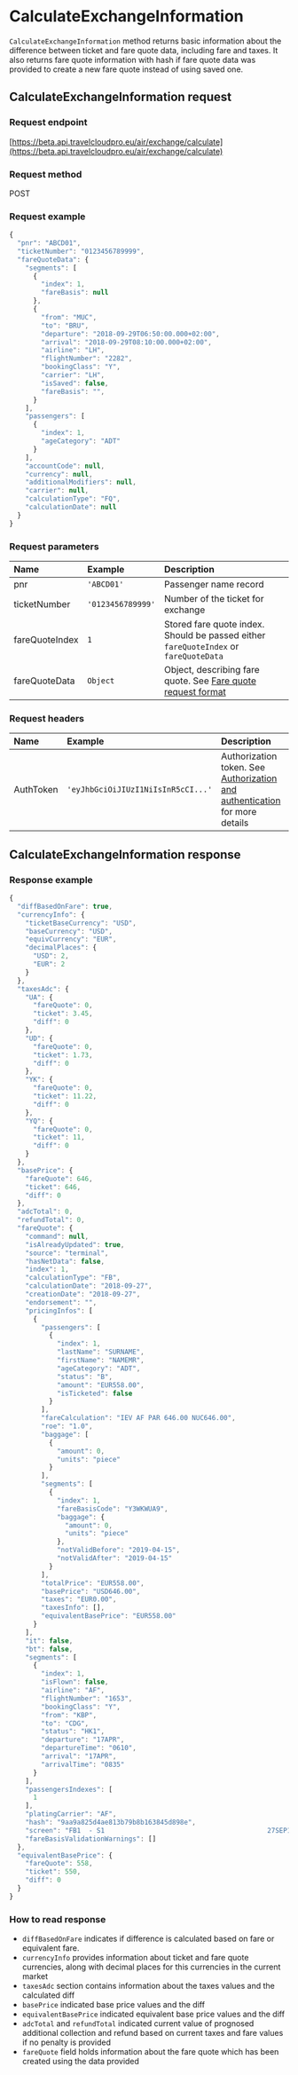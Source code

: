 # CalculateExchangeInformation

`CalculateExchangeInformation` method returns basic information about the difference between ticket and fare quote data, including fare and taxes. It also returns fare quote information with hash if fare quote data was provided to create a new fare quote instead of using saved one.

## CalculateExchangeInformation request

### Request endpoint

[https://beta.api.travelcloudpro.eu/air/exchange/calculate](https://beta.api.travelcloudpro.eu/air/exchange/calculate)

### Request method

POST

### Request example

```javascript
{
  "pnr": "ABCD01",
  "ticketNumber": "0123456789999",
  "fareQuoteData": {
    "segments": [
      {
        "index": 1,
        "fareBasis": null
      },
      {
        "from": "MUC",
        "to": "BRU",
        "departure": "2018-09-29T06:50:00.000+02:00",
        "arrival": "2018-09-29T08:10:00.000+02:00",
        "airline": "LH",
        "flightNumber": "2282",
        "bookingClass": "Y",
        "carrier": "LH",
        "isSaved": false,
        "fareBasis": "",
      }
    ],
    "passengers": [
      {
        "index": 1,
        "ageCategory": "ADT"
      }
    ],
    "accountCode": null,
    "currency": null,
    "additionalModifiers": null,
    "carrier": null,
    "calculationType": "FQ",
    "calculationDate": null
  }
}
```

### Request parameters

| Name | Example | Description |
| :--- | :--- | :--- |
| pnr | `'ABCD01'` | Passenger name record |
| ticketNumber | `'0123456789999'` | Number of the ticket for exchange |
| fareQuoteIndex | `1` | Stored fare quote index. Should be passed either `fareQuoteIndex` or `fareQuoteData` |
| fareQuoteData | `Object` | Object, describing fare quote. See [Fare quote request format](https://github.com/Travelport-Ukraine/tcp-api-docs/tree/a5931a0f9f34859ad45e79139802c8f386f92d64/tcp/formats/fare-quote-request.md) |

### Request headers

| Name | Example | Description |
| :--- | :--- | :--- |
| AuthToken | `'eyJhbGciOiJIUzI1NiIsInR5cCI...'` | Authorization token. See [Authorization and authentication](https://github.com/Travelport-Ukraine/tcp-api-docs/tree/a5931a0f9f34859ad45e79139802c8f386f92d64/tcp/authorization.md) for more details |

## CalculateExchangeInformation response

### Response example

```javascript
{
  "diffBasedOnFare": true,
  "currencyInfo": {
    "ticketBaseCurrency": "USD",
    "baseCurrency": "USD",
    "equivCurrency": "EUR",
    "decimalPlaces": {
      "USD": 2,
      "EUR": 2
    }
  },
  "taxesAdc": {
    "UA": {
      "fareQuote": 0,
      "ticket": 3.45,
      "diff": 0
    },
    "UD": {
      "fareQuote": 0,
      "ticket": 1.73,
      "diff": 0
    },
    "YK": {
      "fareQuote": 0,
      "ticket": 11.22,
      "diff": 0
    },
    "YQ": {
      "fareQuote": 0,
      "ticket": 11,
      "diff": 0
    }
  },
  "basePrice": {
    "fareQuote": 646,
    "ticket": 646,
    "diff": 0
  },
  "adcTotal": 0,
  "refundTotal": 0,
  "fareQuote": {
    "command": null,
    "isAlreadyUpdated": true,
    "source": "terminal",
    "hasNetData": false,
    "index": 1,
    "calculationType": "FB",
    "calculationDate": "2018-09-27",
    "creationDate": "2018-09-27",
    "endorsement": "",
    "pricingInfos": [
      {
        "passengers": [
          {
            "index": 1,
            "lastName": "SURNAME",
            "firstName": "NAMEMR",
            "ageCategory": "ADT",
            "status": "B",
            "amount": "EUR558.00",
            "isTicketed": false
          }
        ],
        "fareCalculation": "IEV AF PAR 646.00 NUC646.00",
        "roe": "1.0",
        "baggage": [
          {
            "amount": 0,
            "units": "piece"
          }
        ],
        "segments": [
          {
            "index": 1,
            "fareBasisCode": "Y3WKWUA9",
            "baggage": {
              "amount": 0,
              "units": "piece"
            },
            "notValidBefore": "2019-04-15",
            "notValidAfter": "2019-04-15"
          }
        ],
        "totalPrice": "EUR558.00",
        "basePrice": "USD646.00",
        "taxes": "EUR0.00",
        "taxesInfo": [],
        "equivalentBasePrice": "EUR558.00"
      }
    ],
    "it": false,
    "bt": false,
    "segments": [
      {
        "index": 1,
        "isFlown": false,
        "airline": "AF",
        "flightNumber": "1653",
        "bookingClass": "Y",
        "from": "KBP",
        "to": "CDG",
        "status": "HK1",
        "departure": "17APR",
        "departureTime": "0610",
        "arrival": "17APR",
        "arrivalTime": "0835"
      }
    ],
    "passengersIndexes": [
      1
    ],
    "platingCarrier": "AF",
    "hash": "9aa9a825d4ae813b79b8b163845d898e",
    "screen": "FB1  - S1                                         27SEP18 WS/AG\n P1  SURNAME/NAMEMR            ADT   B             EUR  558.00 \n IEV AF PAR 646.00 NUC646.00END ROE1.0                         \n FARE USD646.00 EQU EUR558.00 TOT EUR558.00                    \n              ***ADDITIONAL FEES MAY APPLY*SEE>FO1;            \n S1   FB-Y3WKWUA9         B-0PC  NB-15APR  NA-15APR            \n T P1/S1/CAF                                                   \n><",
    "fareBasisValidationWarnings": []
  },
  "equivalentBasePrice": {
    "fareQuote": 558,
    "ticket": 550,
    "diff": 0
  }
}
```

### How to read response

* `diffBasedOnFare` indicates if difference is calculated based on fare or equivalent fare.
* `currencyInfo` provides information about ticket and fare quote currencies, along with decimal places for this currencies in the current market
* `taxesAdc` section contains information about the taxes values and the calculated diff
* `basePrice` indicated base price values and the diff
* `equivalentBasePrice` indicated equivalent base price values and the diff
* `adcTotal` and `refundTotal` indicated current value of prognosed additional collection and refund based on current taxes and fare values if no penalty is provided
* `fareQuote` field holds information about the fare quote which has been created using the data provided

